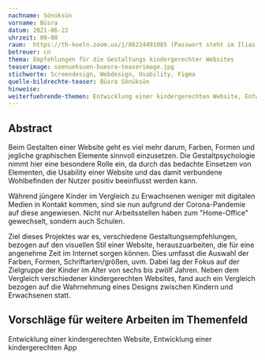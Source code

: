 ```yaml
---
nachname: Sönüksün
vorname: Büsra
datum: 2021-06-22
uhrzeit: 09-00
raum:  https://th-koeln.zoom.us/j/86224491085 (Passwort steht im Ilias) Präsentation
betreuer: cn
thema: Empfehlungen für die Gestaltungs kindergerechter Websites
teaserimage: soenueksuen-buesra-teaserimage.jpg
stichworte: Screendesign, Webdesign, Usability, Figma
quelle-bildrechte-teaser: Büsra Sönüksün
hinweise:
weiterfuehrende-themen: Entwicklung einer kindergerechten Website, Entwicklung einer kindergerechten App
---
```


## Abstract

Beim Gestalten einer Website geht es viel mehr darum, Farben, Formen und jegliche graphischen Elemente sinnvoll einzusetzen. Die Gestaltpsychologie nimmt hier eine besondere Rolle ein, da durch das bedachte Einsetzen von Elementen, die Usability einer Website und das damit verbundene Wohlbefinden der Nutzer positiv beeinflusst werden kann. <br>

 Während jüngere Kinder im Vergleich zu Erwachsenen weniger mit digitalen Medien in Kontakt kommen, sind sie nun aufgrund der Corona-Pandemie auf diese angewiesen. Nicht nur Arbeitsstellen haben zum "Home-Office" gewechselt, sondern auch Schulen. <br>


Ziel dieses Projektes war es, verschiedene Gestaltungsempfehlungen, bezogen auf den visuellen Stil einer Website, herauszuarbeiten, die für eine angenehme Zeit im Internet sorgen können. Dies umfasst die Auswahl der Farben, Formen, Schriftarten/größen, uvm.  Dabei lag der Fokus auf der Zielgruppe der Kinder im Alter von sechs bis zwölf Jahren. Neben dem Vergleich verschiedener kindergerechten Websites, fand auch ein Vergleich bezogen auf die Wahrnehmung eines Designs zwischen Kindern und Erwachsenen statt. 

## Vorschläge für weitere Arbeiten im Themenfeld

Entwicklung einer kindergerechten Website, Entwicklung einer kindergerechten App
